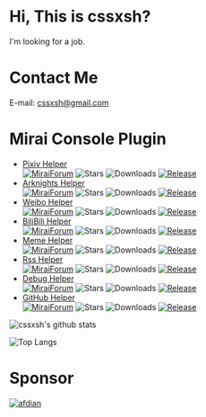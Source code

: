 # Hi, This is cssxsh?

I'm looking for a job.

# Contact Me

E-mail: <cssxsh@gmail.com>  

# Mirai Console Plugin
* [Pixiv Helper](https://github.com/cssxsh/pixiv-helper/)  
[![MiraiForum](https://img.shields.io/badge/post-on%20MiraiForum-yellow)](https://mirai.mamoe.net/topic/289)
![Stars](https://img.shields.io/github/stars/cssxsh/pixiv-helper)
![Downloads](https://img.shields.io/github/downloads/cssxsh/pixiv-helper/total)
[![Release](https://img.shields.io/github/v/release/cssxsh/pixiv-helper)](https://github.com/cssxsh/pixiv-helper/releases)  
* [Arknights Helper](https://github.com/cssxsh/arknights-helper/)  
[![MiraiForum](https://img.shields.io/badge/post-on%20MiraiForum-yellow)](https://mirai.mamoe.net/topic/203)
![Stars](https://img.shields.io/github/stars/cssxsh/arknights-helper)
![Downloads](https://img.shields.io/github/downloads/cssxsh/arknights-helper/total)
[![Release](https://img.shields.io/github/v/release/cssxsh/arknights-helper)](https://github.com/cssxsh/arknights-helper/releases)  
* [Weibo Helper](https://github.com/cssxsh/weibo-helper/)  
[![MiraiForum](https://img.shields.io/badge/post-on%20MiraiForum-yellow)](https://mirai.mamoe.net/topic/212)
![Stars](https://img.shields.io/github/stars/cssxsh/weibo-helper)
![Downloads](https://img.shields.io/github/downloads/cssxsh/weibo-helper/total)
[![Release](https://img.shields.io/github/v/release/cssxsh/weibo-helper)](https://github.com/cssxsh/weibo-helper/releases)  
* [BiliBili Helper](https://github.com/cssxsh/bilibili-helper)  
[![MiraiForum](https://img.shields.io/badge/post-on%20MiraiForum-yellow)](https://mirai.mamoe.net/topic/287)
![Stars](https://img.shields.io/github/stars/cssxsh/bilibili-helper)
![Downloads](https://img.shields.io/github/downloads/cssxsh/bilibili-helper/total)
[![Release](https://img.shields.io/github/v/release/cssxsh/bilibili-helper)](https://github.com/cssxsh/bilibili-helper/releases)  
* [Meme Helper](https://github.com/cssxsh/meme-helper)  
[![MiraiForum](https://img.shields.io/badge/post-on%20MiraiForum-yellow)](https://mirai.mamoe.net/topic/1271)
![Stars](https://img.shields.io/github/stars/cssxsh/meme-helper)
![Downloads](https://img.shields.io/github/downloads/cssxsh/meme-helper/total)
[![Release](https://img.shields.io/github/v/release/cssxsh/meme-helper)](https://github.com/cssxsh/meme-helper/releases)   
* [Rss Helper](https://github.com/gnuf0rce/rss-helper)  
[![MiraiForum](https://img.shields.io/badge/post-on%20MiraiForum-yellow)](https://mirai.mamoe.net/topic/334)
![Stars](https://img.shields.io/github/stars/gnuf0rce/rss-helper)
![Downloads](https://img.shields.io/github/downloads/gnuf0rce/rss-helper/total)
[![Release](https://img.shields.io/github/v/release/gnuf0rce/rss-helper)](https://github.com/gnuf0rce/rss-helper/releases)  
* [Debug Helper](https://github.com/gnuf0rce/debug-helper)  
[![MiraiForum](https://img.shields.io/badge/post-on%20MiraiForum-yellow)](https://mirai.mamoe.net/topic/452)
![Stars](https://img.shields.io/github/stars/gnuf0rce/debug-helper)
![Downloads](https://img.shields.io/github/downloads/gnuf0rce/debug-helper/total)
[![Release](https://img.shields.io/github/v/release/gnuf0rce/debug-helper)](https://github.com/gnuf0rce/debug-helper/releases)  
* [GitHub Helper](https://github.com/gnuf0rce/github-helper)  
[![MiraiForum](https://img.shields.io/badge/post-on%20MiraiForum-yellow)](https://mirai.mamoe.net/topic/554)
![Stars](https://img.shields.io/github/stars/gnuf0rce/github-helper)
![Downloads](https://img.shields.io/github/downloads/gnuf0rce/github-helper/total)
[![Release](https://img.shields.io/github/v/release/gnuf0rce/github-helper)](https://github.com/gnuf0rce/github-helper/releases)  


![cssxsh's github stats](https://github-readme-stats.vercel.app/api?username=cssxsh&show_icons=true&theme=tokyonight)

![Top Langs](https://github-readme-stats.vercel.app/api/top-langs/?username=cssxsh&layout=compact&theme=tokyonight)

# Sponsor

[![afdian](https://mirai.mamoe.net/assets/uploads/files/1670551864384-8ab9fe4e-37ff-440f-bd1e-c7bda4e1a85e-image.png)](https://afdian.net/@cssxsh)

